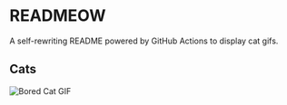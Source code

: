 # READMEOW

A self-rewriting README powered by GitHub Actions to display cat gifs.

## Cats

![Bored Cat GIF](https://media3.giphy.com/media/mlvseq9yvZhba/200.gif?cid=9acd02dasojt72d4mf3fovf4eny31k9p7wbl19f9qo2g3lpl&ep=v1_gifs_search&rid=200.gif&ct=g)

